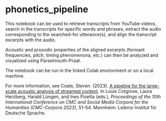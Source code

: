 # phonetics_pipeline

This notebook can be used to retrieve transcripts from YouTube videos, search in the transcripts for specific words and phrases, extract the audio corresponding to the searched-for utterance(s), and align the transcript excerpts with the audio. 

Acoustic and prosodic properties of the aligned excerpts (formant frequencies, pitch, timing phenomenona,  etc.) can then be analyzed and visualized using Parselmouth-Praat.

The notebook can be run in the linked Colab environment or on a local machine.

For more information, see Coats, Steven. (2023). <a href="https://doi.org/10.14618/1z5k-pb25">A pipeline for the large-scale acoustic analysis of streamed content</a>. In Louis Cotgrove, Laura Herzberg, Harald Lüngen, and Ines Pisetta (eds.), <i>Proceedings of the 10th International Conference on CMC and Social Media Corpora for the Humanities (CMC-Corpora 2023)</i>, 51–54. Mannheim: Leibniz-Institut für Deutsche Sprache.
